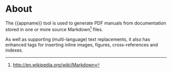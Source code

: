 # About

The {{appname}} tool is used to generate PDF manuals from documentation stored
in one or more source Markdown[^Markdown] files.

As well as supporting (multi-language) text replacements, it also has enhanced
tags for inserting inline images, figures, cross-references and indexes.

[^Markdown]: http://en.wikipedia.org/wiki/Markdown
